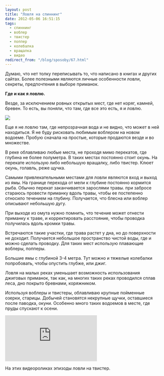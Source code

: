 ```yaml
---
layout: post
title: "Ловля на спиннинг"
date: 2012-05-06 16:51:15
tags:
  - спиннинг
  - воблер
  - твистер
  - поппер
  - колебалка
  - вращалка
  - видео
redirect_from: "/blog/sposoby/67.html"
---
```

Думаю, что нет толку переписывать то, что написано в книгах и других
сайтах. Более полезными являются личные особенности ловли, секреты,
предпочтения в выборе приманок.

**Где и как я ловлю.**

Везде, за исключением ровных открытых мест, где нет коряг, камней,
бревен. То есть, вы поняли, что там, где все это есть, я и ловлю.

![](http://fishingguru.ru/uploads/images/00/00/01/2012/05/06/ce81f0.jpg)

Еще я не ловлю там, где непрозрачная вода и не видно, что может в ней
находиться. Я не буду рисковать любимым воблером на новом водоеме.
Пробую сначала на простые, которые продаются везде и во множестве.

В реке облавливаю любые места, не проходя мимо перекатов, где глубина не
более полуметра. В таких местах постоянно стоит окунь. На перекате
использую либо небольшую вращалку, либо твистер. Клюет окунь, голавль,
реже щучка.

Самыми привлекательными местами для ловли являются вход и выход из ямы.
На границе перехода от мели к глубине постоянно кормится рыба. Обычно
перекат заканчивается зарослями травы. при забросе стараюсь провести
приманку вдоль травы, чтобы ее постепенно относило течением на глубину.
Получается, что блесна или воблер описывают небольшую дугу.

При выходе из омута нужно помнить, что течение может отнести приманку к
траве, и корректировать расстояние, чтобы проводка получилась вдоль
кромки травы.

Встречаются такие участки, где трава растет у дна, но до поверхности не
доходит. Получается небольшое пространство чистой воды, где и можно
сделать проводку. Для таких мест использую плавающие воблеры, попперы.

Большие ямы с глубиной 3-4 метра. Тут можно и тяжелые колебалки
попробовать, чтобы опустить глубже, или джиг.

Ловля на малых реках уменьшает возможность использования джиговых
приманок, так как, на многих таких реках проводился сплав леса, дно
покрыто бревнами, коряжником.

Используя воблеры и твистеры, облавливаю крупные пойменные озерки,
старицы. Добычей становятся некрупные щучки, оставшиеся после паводка,
окуни. Особенно много таких водоемов в месте, где пруды спускают к
осени.

<!-- <div class="video">
  <iframe src="https://www.youtube.com/embed/" frameborder="0" allowfullscreen></iframe>
</div> -->

<div class="video">
  <iframe src="https://www.youtube.com/embed/jcU96lmgwb4" frameborder="0" allowfullscreen></iframe>
</div>

<!-- <div class="video">
  <iframe src="https://www.youtube.com/embed/" frameborder="0" allowfullscreen></iframe>
</div>

<div class="video">
  <iframe src="https://www.youtube.com/embed/" frameborder="0" allowfullscreen></iframe>
</div> -->

На этих видеороликах эпизоды ловли на твистер.
